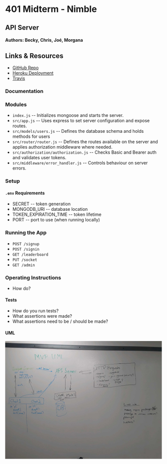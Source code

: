 # 401 Midterm - Nimble

## API Server

#### Authors: Becky, Chris, Joé, Morgana

## Links & Resources
* [GitHub Repo](https://github.com/401-advanced-javascript-nimble/API_server)
* [Heroku Deployment](https://nimble-api-server.herokuapp.com/)
* [Travis]( --- )

### Documentation

### Modules
* `index.js` -- Initializes mongoose and starts the server.
* `src/app.js` -- Uses express to set server configuration and expose routes.
* `src/models/users.js` -- Defines the database schema and holds methods for users
* `src/router/router.js` -- Defines the routes available on the server and applies authorization middleware where needed.
* `src/authorization/authorization.js` -- Checks Basic and Bearer auth and validates user tokens.
* `src/middleware/error_handler.js` -- Controls behaviour on server errors.

### Setup
#### `.env` Requirements
* SECRET -- token generation
* MONGODB_URI -- database location
* TOKEN_EXPIRATION_TIME -- token lifetime
* PORT -- port to use (when running locally)

### Running the App
* `POST /signup`
* `POST /signin`
* `GET /leaderboard`
* `PUT /socket`
* `GET /admin`

### Operating Instructions
* How do?

#### Tests
* How do you run tests?
* What assertions were made?
* What assertions need to be / should be made?

#### UML
![UML](./assets/Nimble_UML.jpg)